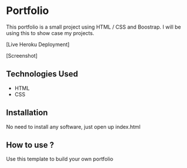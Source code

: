# Portfolio

This portfolio is a small project using HTML / CSS and Boostrap. I will be using this to show case my projects.

[Live Heroku Deployment]

[Screenshot]

## Technologies Used

* HTML
* CSS

## Installation

No need to install any software, just open up index.html

## How to use ?

Use this template to build your own portfolio
